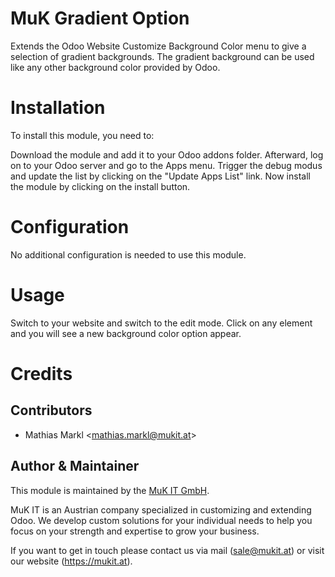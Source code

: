 MuK Gradient Option
===============

Extends the Odoo Website Customize Background Color menu to give a selection
of gradient backgrounds. The gradient background can be used like any other
background color provided by Odoo.

Installation
============

To install this module, you need to:

Download the module and add it to your Odoo addons folder. Afterward, log on to
your Odoo server and go to the Apps menu. Trigger the debug modus and update the
list by clicking on the "Update Apps List" link. Now install the module by
clicking on the install button.

Configuration
============

No additional configuration is needed to use this module.

Usage
============

Switch to your website and switch to the edit mode. Click on any element and
you will see a new background color option appear.

Credits
============

Contributors
------------

-	Mathias Markl &lt;<mathias.markl@mukit.at>&gt;

Author & Maintainer
------------

This module is maintained by the [MuK IT GmbH].

MuK IT is an Austrian company specialized in customizing and extending
Odoo. We develop custom solutions for your individual needs to help you
focus on your strength and expertise to grow your business.

If you want to get in touch please contact us via mail (<sale@mukit.at>)
or visit our website (<https://mukit.at>).

  [MuK IT GmbH]: https://www.mukit.at/
